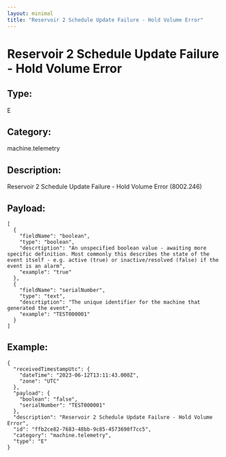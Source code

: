 ```yaml
---
layout: minimal
title: "Reservoir 2 Schedule Update Failure - Hold Volume Error"
---
```


# Reservoir 2 Schedule Update Failure - Hold Volume Error

## Type:

E

## Category:

machine.telemetry

## Description: 

Reservoir 2 Schedule Update Failure - Hold Volume Error (8002.246)

## Payload:

```
[
  {
    "fieldName": "boolean",
    "type": "boolean",
    "descrtiption": "An unspecified boolean value - awaiting more specific definition. Most commonly this describes the state of the event itself - e.g. active (true) or inactive/resolved (false) if the event is an alarm",
    "example": "true"
  },
  {
    "fieldName": "serialNumber",
    "type": "text",
    "descrtiption": "The unique identifier for the machine that generated the event",
    "example": "TEST000001"
  }
]
```

## Example:

```
{
  "receivedTimestampUtc": {
    "dateTime": "2023-06-12T13:11:43.000Z",
    "zone": "UTC"
  },
  "payload": {
    "boolean": "false",
    "serialNumber": "TEST000001"
  },
  "description": "Reservoir 2 Schedule Update Failure - Hold Volume Error",
  "id": "ffb2ce82-7683-48bb-9c85-4573690f7cc5",
  "category": "machine.telemetry",
  "type": "E"
}
```
